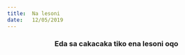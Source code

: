 ```yaml
---
title:  Na lesoni
date:   12/05/2019
---
```


### <center>Eda sa cakacaka tiko ena lesoni oqo</center>
